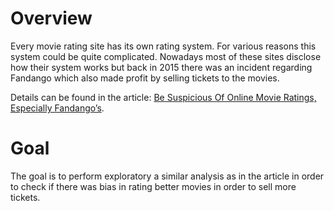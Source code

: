 # Overview

Every movie rating site has its own rating system. For various reasons this system could be quite complicated. Nowadays most of these sites disclose how their system works but back in 2015 there was an incident regarding Fandango which also made profit by selling tickets to the movies.

Details can be found in the article: [Be Suspicious Of Online Movie Ratings, Especially Fandango’s](http://fivethirtyeight.com/features/fandango-movies-ratings/).

# Goal

The goal is to perform exploratory a similar analysis as in the article in order to check if there was bias in rating better movies in order to sell more tickets.
